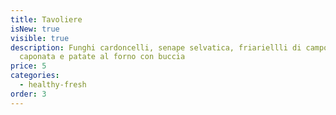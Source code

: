 ```yaml
---
title: Tavoliere
isNew: true
visible: true
description: Funghi cardoncelli, senape selvatica, friariellli di campo,
  caponata e patate al forno con buccia
price: 5
categories:
  - healthy-fresh
order: 3
---
```

